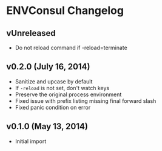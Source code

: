 ENVConsul Changelog
===================

vUnreleased
-----------
- Do not reload command if -reload=terminate

v0.2.0 (July 16, 2014)
----------------------
- Sanitize and upcase by default
- If `-reload` is not set, don't watch keys
- Preserve the original process environment
- Fixed issue with prefix listing missing final forward slash
- Fixed panic condition on error

v0.1.0 (May 13, 2014)
--------------------
- Initial import
